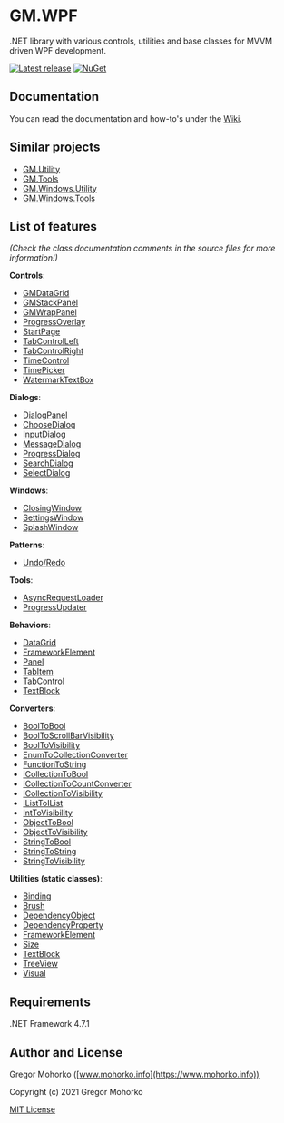 # GM.WPF
.NET library with various controls, utilities and base classes for MVVM driven WPF development.

[![Latest release](https://img.shields.io/github/release/GregaMohorko/GM.WPF.svg?style=flat-square)](https://github.com/GregaMohorko/GM.WPF/releases/latest)
[![NuGet](https://img.shields.io/nuget/v/GM.WPF.svg?style=flat-square)](https://www.nuget.org/packages/GM.WPF)

## Documentation
You can read the documentation and how-to's under the [Wiki](https://github.com/GregaMohorko/GM.WPF/wiki).

## Similar projects
- [GM.Utility](https://github.com/GregaMohorko/GM.Utility)
- [GM.Tools](https://github.com/GregaMohorko/GM.Tools)
- [GM.Windows.Utility](https://github.com/GregaMohorko/GM.Windows.Utility)
- [GM.Windows.Tools](https://github.com/GregaMohorko/GM.Windows.Tools)

## List of features
*(Check the class documentation comments in the source files for more information!)*

**Controls**:
 - [GMDataGrid](src/GM.WPF/GM.WPF/Controls/GMDataGrid.cs)
 - [GMStackPanel](src/GM.WPF/GM.WPF/Controls/GMStackPanel.cs)
 - [GMWrapPanel](src/GM.WPF/GM.WPF/Controls/GMWrapPanel.cs)
 - [ProgressOverlay](src/GM.WPF/GM.WPF/Controls/ProgressOverlay.xaml.cs)
 - [StartPage](src/GM.WPF/GM.WPF/Controls/StartPage.xaml.cs)
 - [TabControlLeft](src/GM.WPF/GM.WPF/Controls/TabControlLeft.cs)
 - [TabControlRight](src/GM.WPF/GM.WPF/Controls/TabControlRight.cs)
 - [TimeControl](src/GM.WPF/GM.WPF/Controls/TimeControl.xaml.cs)
 - [TimePicker](src/GM.WPF/GM.WPF/Controls/TimePicker.xaml.cs)
 - [WatermarkTextBox](src/GM.WPF/GM.WPF/Controls/WatermarkTextBox.xaml.cs)

**Dialogs**:
 - [DialogPanel](src/GM.WPF/GM.WPF/Controls/Dialogs/DialogPanel.xaml.cs)
 - [ChooseDialog](src/GM.WPF/GM.WPF/Controls/Dialogs/ChooseDialog.xaml.cs)
 - [InputDialog](src/GM.WPF/GM.WPF/Controls/Dialogs/InputDialog.xaml.cs)
 - [MessageDialog](src/GM.WPF/GM.WPF/Controls/Dialogs/MessageDialog.xaml.cs)
 - [ProgressDialog](src/GM.WPF/GM.WPF/Controls/Dialogs/ProgressDialog.xaml.cs)
 - [SearchDialog](src/GM.WPF/GM.WPF/Controls/Dialogs/SearchDialog.xaml.cs)
 - [SelectDialog](src/GM.WPF/GM.WPF/Controls/Dialogs/SelectDialog.xaml.cs)

**Windows**:
 - [ClosingWindow](src/GM.WPF/GM.WPF/Windows/ClosingWindow.cs)
 - [SettingsWindow](src/GM.WPF/GM.WPF/Windows/SettingsWindow.xaml.cs)
 - [SplashWindow](src/GM.WPF/GM.WPF/Windows/SplashWindow.cs)

**Patterns**:
 - [Undo/Redo](src/GM.WPF/GM.WPF/Patterns/UndoRedo/GMWPFUndoRedo.cs)

**Tools**:
 - [AsyncRequestLoader](src/GM.WPF/GM.WPF/AsyncRequestLoader.cs)
 - [ProgressUpdater](src/GM.WPF/GM.WPF/ProgressUpdater.cs)

**Behaviors**:
 - [DataGrid](src/GM.WPF/GM.WPF/Behaviors/DataGridBehavior.cs)
 - [FrameworkElement](src/GM.WPF/GM.WPF/Behaviors/FrameworkElementBehavior.cs)
 - [Panel](src/GM.WPF/GM.WPF/Behaviors/PanelBehavior.cs)
 - [TabItem](src/GM.WPF/GM.WPF/Behaviors/TabItemBehavior.cs)
 - [TabControl](src/GM.WPF/GM.WPF/Behaviors/TabControlBehavior.cs)
 - [TextBlock](src/GM.WPF/GM.WPF/Behaviors/TextBlockBehavior.cs)

**Converters**:
 - [BoolToBool](src/GM.WPF/GM.WPF/Converters/BoolToBoolConverter.cs)
 - [BoolToScrollBarVisibility](src/GM.WPF/GM.WPF/Converters/BoolToScrollBarVisibilityConverter.cs)
 - [BoolToVisibility](src/GM.WPF/GM.WPF/Converters/BoolToVisibilityConverter.cs)
 - [EnumToCollectionConverter](src/GM.WPF/GM.WPF/Converters/EnumToCollectionConverter.cs)
 - [FunctionToString](src/GM.WPF/GM.WPF/Converters/FunctionToStringConverter.cs)
 - [ICollectionToBool](src/GM.WPF/GM.WPF/Converters/ICollectionToBoolConverter.cs)
 - [ICollectionToCountConverter](src/GM.WPF/GM.WPF/Converters/ICollectionToCountConverter.cs)
 - [ICollectionToVisibility](src/GM.WPF/GM.WPF/Converters/ICollectionToVisibilityConverter.cs)
 - [IListToIList](src/GM.WPF/GM.WPF/Converters/IListToIListConverter.cs)
 - [IntToVisibility](src/GM.WPF/GM.WPF/Converters/IntToVisibilityConverter.cs)
 - [ObjectToBool](src/GM.WPF/GM.WPF/Converters/ObjectToBoolConverter.cs)
 - [ObjectToVisibility](src/GM.WPF/GM.WPF/Converters/ObjectToVisibilityConverter.cs)
 - [StringToBool](src/GM.WPF/GM.WPF/Converters/StringToBoolConverter.cs)
 - [StringToString](src/GM.WPF/GM.WPF/Converters/StringToStringConverter.cs)
 - [StringToVisibility](src/GM.WPF/GM.WPF/Converters/StringToVisibilityConverter.cs)

**Utilities (static classes)**:
- [Binding](src/GM.WPF/GM.WPF/Utility/BindingUtility.cs)
- [Brush](src/GM.WPF/GM.WPF/Utility/BrushUtility.cs)
- [DependencyObject](src/GM.WPF/GM.WPF/Utility/DependencyObjectUtility.cs)
- [DependencyProperty](src/GM.WPF/GM.WPF/Utility/DependencyPropertyUtility.cs)
- [FrameworkElement](src/GM.WPF/GM.WPF/Utility/FrameworkElementUtility.cs)
- [Size](src/GM.WPF/GM.WPF/Utility/SizeUtility.cs)
- [TextBlock](src/GM.WPF/GM.WPF/Utility/TextBlockUtility.cs)
- [TreeView](src/GM.WPF/GM.WPF/Utility/TreeViewUtility.cs)
- [Visual](src/GM.WPF/GM.WPF/Utility/VisualUtility.cs)

## Requirements
.NET Framework 4.7.1

## Author and License
Gregor Mohorko ([www.mohorko.info](https://www.mohorko.info))

Copyright (c) 2021 Gregor Mohorko

[MIT License](./LICENSE.md)
